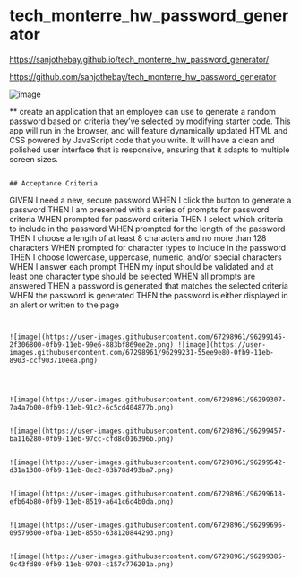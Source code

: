 # tech_monterre_hw_password_generator

https://sanjothebay.github.io/tech_monterre_hw_password_generator/

https://github.com/sanjothebay/tech_monterre_hw_password_generator


![image](https://user-images.githubusercontent.com/67298961/96298870-c77a1d00-0fb8-11eb-834e-912aa295f9db.png)



** create an application that an employee can use to generate a random password based on criteria they’ve selected by modifying starter code. This app will run in the browser, and 
will feature dynamically updated HTML and CSS powered by JavaScript code that you write. It will have a clean and polished user interface that is responsive, ensuring that it 
adapts to multiple screen sizes.

```

## Acceptance Criteria

```
GIVEN I need a new, secure password
WHEN I click the button to generate a password
THEN I am presented with a series of prompts for password criteria
WHEN prompted for password criteria
THEN I select which criteria to include in the password
WHEN prompted for the length of the password
THEN I choose a length of at least 8 characters and no more than 128 characters
WHEN prompted for character types to include in the password
THEN I choose lowercase, uppercase, numeric, and/or special characters
WHEN I answer each prompt
THEN my input should be validated and at least one character type should be selected
WHEN all prompts are answered
THEN a password is generated that matches the selected criteria
WHEN the password is generated
THEN the password is either displayed in an alert or written to the page
```


![image](https://user-images.githubusercontent.com/67298961/96299145-2f306800-0fb9-11eb-99e6-883bf869ee2e.png) ![image](https://user-images.githubusercontent.com/67298961/96299231-55ee9e80-0fb9-11eb-8903-ccf903710eea.png) 




![image](https://user-images.githubusercontent.com/67298961/96299307-7a4a7b00-0fb9-11eb-91c2-6c5cd404877b.png)


![image](https://user-images.githubusercontent.com/67298961/96299457-ba116280-0fb9-11eb-97cc-cfd8c016396b.png)


![image](https://user-images.githubusercontent.com/67298961/96299542-d31a1380-0fb9-11eb-8ec2-03b78d493ba7.png)


![image](https://user-images.githubusercontent.com/67298961/96299618-efb64b80-0fb9-11eb-8519-a641c6c4b0da.png)


![image](https://user-images.githubusercontent.com/67298961/96299696-09579300-0fba-11eb-855b-638120844293.png)


![image](https://user-images.githubusercontent.com/67298961/96299385-9c43fd80-0fb9-11eb-9703-c157c776201a.png)

